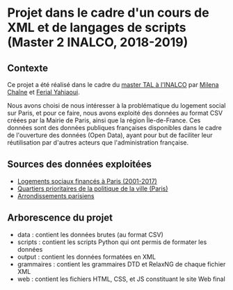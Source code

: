 # Projet dans le cadre d'un cours de XML et de langages de scripts (Master 2 INALCO, 2018-2019)
## Contexte
Ce projet a été réalisé dans le cadre du [master TAL à l'INALCO](http://www.tal.univ-paris3.fr/plurital/) par [Milena Chaîne](http://www.github.com/milenachaine) et [Ferial Yahiaoui](http://www.github.com/feryah).

Nous avons choisi de nous intéresser à la problématique du logement social sur Paris, et pour ce faire, nous avons exploité des données au format CSV créées par la Mairie de Paris, ainsi que la région Île-de-France. Ces données sont des données publiques françaises disponibles dans le cadre de l'ouverture des données (Open Data), ayant pour but de faciliter leur réutilisation par d'autres acteurs que l'administration française.

## Sources des données exploitées
- [Logements sociaux financés à Paris (2001-2017)](http://www.data.gouv.fr/fr/datasets/logements-sociaux-finances-a-paris/)
- [Quartiers prioritaires de la politique de la ville (Paris)](http://data.iledefrance.fr/explore/dataset/qp-politiquedelaville-shp/)
- [Arrondissements parisiens](http://www.data.gouv.fr/fr/datasets/arrondissements-1/)

## Arborescence du projet
- data : contient les données brutes (au format CSV)
- scripts : contient les scripts Python qui ont permis de formater les données
- output : contient les données formatées en XML
- grammaires : contient les grammaires DTD et RelaxNG de chaque fichier XML
- web : contient les fichiers HTML, CSS, et JS constituant le site Web final
